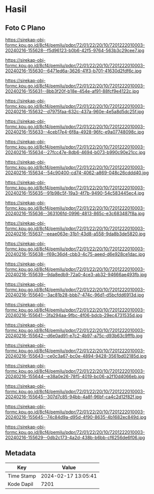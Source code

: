 # Hasil

## Foto C Plano

https://sirekap-obj-formc.kpu.go.id/8cf4/pemilu/pdpr/72/01/22/20/10/7201222010003-20240216-155628--f5d96123-b0b6-42f5-9764-563b3c29cee7.jpg

https://sirekap-obj-formc.kpu.go.id/8cf4/pemilu/pdpr/72/01/22/20/10/7201222010003-20240216-155630--6471ed6a-3626-41f3-b701-41630d2fdf6c.jpg

https://sirekap-obj-formc.kpu.go.id/8cf4/pemilu/pdpr/72/01/22/20/10/7201222010003-20240216-155631--8bb3f20f-b18e-454e-af91-88fcf9e4122c.jpg

https://sirekap-obj-formc.kpu.go.id/8cf4/pemilu/pdpr/72/01/22/20/10/7201222010003-20240216-155632--d7975faa-632c-437a-960e-4e5a8d5dc25f.jpg

https://sirekap-obj-formc.kpu.go.id/8cf4/pemilu/pdpr/72/01/22/20/10/7201222010003-20240216-155633--4ceb17e4-6f8a-4928-96fc-e9a07748098c.jpg

https://sirekap-obj-formc.kpu.go.id/8cf4/pemilu/pdpr/72/01/22/20/10/7201222010003-20240216-155634--27fcc47e-8db6-4694-b073-b990c90e21cc.jpg

https://sirekap-obj-formc.kpu.go.id/8cf4/pemilu/pdpr/72/01/22/20/10/7201222010003-20240216-155634--54c90400-cd74-4062-a869-048c26cddd40.jpg

https://sirekap-obj-formc.kpu.go.id/8cf4/pemilu/pdpr/72/01/22/20/10/7201222010003-20240216-155635--91b98c5f-19a3-4f7b-9490-54c583445ec4.jpg

https://sirekap-obj-formc.kpu.go.id/8cf4/pemilu/pdpr/72/01/22/20/10/7201222010003-20240216-155636--363106fd-0996-4813-865c-e3c683487f8a.jpg

https://sirekap-obj-formc.kpu.go.id/8cf4/pemilu/pdpr/72/01/22/20/10/7201222010003-20240216-155637--eeae063e-31b1-43d8-a558-9da8b3de5820.jpg

https://sirekap-obj-formc.kpu.go.id/8cf4/pemilu/pdpr/72/01/22/20/10/7201222010003-20240216-155638--f69c36d4-cbb3-4c75-aeed-d6e928ce1dac.jpg

https://sirekap-obj-formc.kpu.go.id/8cf4/pemilu/pdpr/72/01/22/20/10/7201222010003-20240216-155639--9da8edb9-72a0-4ce3-ab32-94666ae493fb.jpg

https://sirekap-obj-formc.kpu.go.id/8cf4/pemilu/pdpr/72/01/22/20/10/7201222010003-20240216-155640--3ac81b28-bbb7-474c-96d1-d5bcfdd6913d.jpg

https://sirekap-obj-formc.kpu.go.id/8cf4/pemilu/pdpr/72/01/22/20/10/7201222010003-20240216-155641--3fa294aa-9fbc-4f06-bdcb-29ec4731535d.jpg

https://sirekap-obj-formc.kpu.go.id/8cf4/pemilu/pdpr/72/01/22/20/10/7201222010003-20240216-155642--d6e0ad91-e7c2-4b97-a75c-d93b63c9fffb.jpg

https://sirekap-obj-formc.kpu.go.id/8cf4/pemilu/pdpr/72/01/22/20/10/7201222010003-20240216-155643--ce0c3a67-bc0e-4894-9428-3561bd02185d.jpg

https://sirekap-obj-formc.kpu.go.id/8cf4/pemilu/pdpr/72/01/22/20/10/7201222010003-20240216-155644--e38a0e26-78f5-4019-bc06-a2f10d4066eb.jpg

https://sirekap-obj-formc.kpu.go.id/8cf4/pemilu/pdpr/72/01/22/20/10/7201222010003-20240216-155645--307d7c85-94bb-4a8f-96bf-ca4c2d12f82f.jpg

https://sirekap-obj-formc.kpu.go.id/8cf4/pemilu/pdpr/72/01/22/20/10/7201222010003-20240216-155645--74c84d9a-d95d-4f90-8635-4b1682ec849d.jpg

https://sirekap-obj-formc.kpu.go.id/8cf4/pemilu/pdpr/72/01/22/20/10/7201222010003-20240216-155629--0db2c173-4a2d-438b-b6bb-cf6256de6f06.jpg


## Metadata

| Key        | Value               |
| ---------- | ------------------- |
| Time Stamp | 2024-02-17 13:05:41 |
| Kode Dapil | 7201                |



